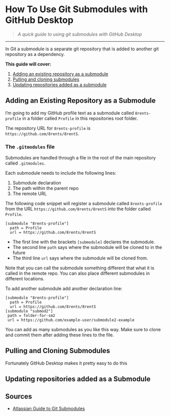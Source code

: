 # How To Use Git Submodules with GitHub Desktop

> *A quick guide to using git submodules with GitHub Desktop*

---

In Git a submodule is a separate git repository that is added to another git repository as a dependency.

**This guide will cover:**

1. [Adding an existing repository as a submodule](#adding-an-existing-repository-as-a-submodule)
2. [Pulling and cloning submodules](#pulling-and-cloning-submodules)
3. [Updating repositories added as a submodule](#updating-repositories-added-as-a-submodule)

## Adding an Existing Repository as a Submodule

I’m going to add my GitHub profile text as a submodule called `8rents-profile` in a folder called `Profile` in this repositories root folder.

The repository URL for `8rents-profile` is `https://github.com/8rents/8rentS`.

### The `.gitmodules` file

Submodules are handled through a file in the root of the main repository called `.gitmodules`. 

Each submodule needs to include the following lines:

1. Submodule declaration
2. The path within the parent repo
3. The remote URL

The following code snippet will register a submodule called `8rents-profile` from the URL `https://github.com/8rents/8rentS` into the folder called `Profile`. 

```
[submodule "8rents-profile"]
  path = Profile
  url = https://github.com/8rents/8rentS
```

- The first line with the brackets `[submodule]` declares the submodule.
- The second line `path` says where the submodule will be cloned to in the future
- The third line `url` says where the submodule will be cloned from.

Note that you can call the submodule something different that what it is called in the remote repo. You can also place different submodules in different locations. 

To add another submodule add another declaration line:

```
[submodule "8rents-profile"]
  path = Profile
  url = https://github.com/8rents/8rentS
[submodule "submod2"]
 path = folder-for-sm2
 url = https://github.com/example-user/submodule2-example
```

You can add as many submodules as you like this way. Make sure to clone and commit them after adding these lines to the file.

## Pulling and Cloning Submodules

Fortunately GitHub Desktop makes it pretty easy to do this

## Updating repositories added as a Submodule



## Sources

- [Atlassian Guide to Git Submodules](https://www.atlassian.com/git/tutorials/git-submodule)
